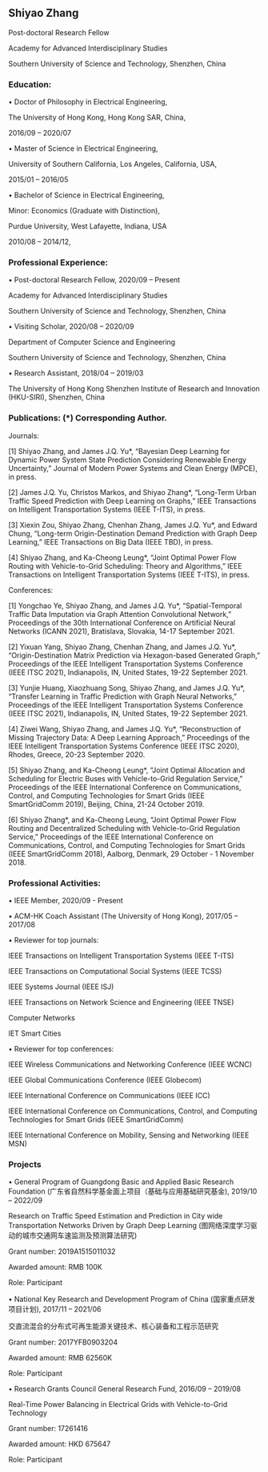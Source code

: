 ## Shiyao Zhang

Post-doctoral Research Fellow

Academy for Advanced Interdisciplinary Studies

Southern University of Science and Technology, Shenzhen, China

### Education:

•	Doctor of Philosophy in Electrical Engineering,	

  The University of Hong Kong, Hong Kong SAR, China,
  
  2016/09 – 2020/07

•	Master of Science in Electrical Engineering,	

  University of Southern California, Los Angeles, California, USA,
  
  2015/01 – 2016/05

•	Bachelor of Science in Electrical Engineering,	

  Minor: Economics (Graduate with Distinction),
  
  Purdue University, West Lafayette, Indiana, USA
  
  2010/08 – 2014/12,


### Professional Experience:

•	Post-doctoral Research Fellow, 2020/09 – Present

  Academy for Advanced Interdisciplinary Studies

  Southern University of Science and Technology, Shenzhen, China

•	Visiting Scholar,	2020/08 – 2020/09

  Department of Computer Science and Engineering

  Southern University of Science and Technology, Shenzhen, China

•	Research Assistant,	2018/04 – 2019/03

  The University of Hong Kong Shenzhen Institute of Research and Innovation (HKU-SIRI), Shenzhen, China


### Publications: (\*) Corresponding Author.
Journals:  

[1]	Shiyao Zhang, and James J.Q. Yu*, “Bayesian Deep Learning for Dynamic Power System State Prediction Considering Renewable Energy Uncertainty,” Journal of Modern Power Systems and Clean Energy (MPCE), in press.

[2]	James J.Q. Yu, Christos Markos, and Shiyao Zhang*, “Long-Term Urban Traffic Speed Prediction with Deep Learning on Graphs,” IEEE Transactions on Intelligent Transportation Systems (IEEE T-ITS), in press.

[3]	Xiexin Zou, Shiyao Zhang, Chenhan Zhang, James J.Q. Yu*, and Edward Chung, “Long-term Origin-Destination Demand Prediction with Graph Deep Learning,” IEEE Transactions on Big Data (IEEE TBD), in press. 

[4]	Shiyao Zhang, and Ka-Cheong Leung*, “Joint Optimal Power Flow Routing with Vehicle-to-Grid Scheduling: Theory and Algorithms,” IEEE Transactions on Intelligent Transportation Systems (IEEE T-ITS), in press.

Conferences:

[1]	Yongchao Ye, Shiyao Zhang, and James J.Q. Yu*, “Spatial-Temporal Traffic Data Imputation via Graph Attention Convolutional Network,” Proceedings of the 30th International Conference on Artificial Neural Networks (ICANN 2021), Bratislava, Slovakia, 14-17 September 2021.

[2]	Yixuan Yang, Shiyao Zhang, Chenhan Zhang, and James J.Q. Yu*, “Origin-Destination Matrix Prediction via Hexagon-based Generated Graph,” Proceedings of the IEEE Intelligent Transportation Systems Conference (IEEE ITSC 2021), Indianapolis, IN, United States, 19-22 September 2021.

[3]	Yunjie Huang, Xiaozhuang Song, Shiyao Zhang, and James J.Q. Yu*, “Transfer Learning in Traffic Prediction with Graph Neural Networks,” Proceedings of the IEEE Intelligent Transportation Systems Conference (IEEE ITSC 2021), Indianapolis, IN, United States, 19-22 September 2021.

[4]	Ziwei Wang, Shiyao Zhang, and James J.Q. Yu*, “Reconstruction of Missing Trajectory Data: A Deep Learning Approach,” Proceedings of the IEEE Intelligent Transportation Systems Conference (IEEE ITSC 2020), Rhodes, Greece, 20-23 September 2020.

[5]	Shiyao Zhang, and Ka-Cheong Leung*, “Joint Optimal Allocation and Scheduling for Electric Buses with Vehicle-to-Grid Regulation Service,” Proceedings of the IEEE International Conference on Communications, Control, and Computing Technologies for Smart Grids (IEEE SmartGridComm 2019), Beijing, China, 21-24 October 2019.

[6]	Shiyao Zhang*, and Ka-Cheong Leung, “Joint Optimal Power Flow Routing and Decentralized Scheduling with Vehicle-to-Grid Regulation Service,” Proceedings of the IEEE International Conference on Communications, Control, and Computing Technologies for Smart Grids (IEEE SmartGridComm 2018), Aalborg, Denmark, 29 October - 1 November 2018.


### Professional Activities:

•	IEEE Member, 2020/09 - Present

•	ACM-HK Coach Assistant (The University of Hong Kong), 2017/05 – 2017/08

•	Reviewer for top journals: 

  IEEE Transactions on Intelligent Transportation Systems (IEEE T-ITS) 

  IEEE Transactions on Computational Social Systems (IEEE TCSS)

  IEEE Systems Journal (IEEE ISJ)

  IEEE Transactions on Network Science and Engineering (IEEE TNSE)

  Computer Networks

  IET Smart Cities

•	Reviewer for top conferences: 

  IEEE Wireless Communications and Networking Conference (IEEE WCNC)

  IEEE Global Communications Conference (IEEE Globecom)

  IEEE International Conference on Communications (IEEE ICC)

  IEEE International Conference on Communications, Control, and Computing Technologies for Smart Grids (IEEE SmartGridComm)

  IEEE International Conference on Mobility, Sensing and Networking (IEEE MSN)

### Projects

•	General Program of Guangdong Basic and Applied Basic Research Foundation (广东省自然科学基金面上项目（基础与应用基础研究基金), 2019/10 – 2022/09

  Research on Traffic Speed Estimation and Prediction in City wide Transportation Networks Driven by Graph Deep Learning (图网络深度学习驱动的城市交通网车速监测及预测算法研究)
  
  Grant number: 2019A1515011032
  
  Awarded amount: RMB 100K
  
  Role: Participant
  
•	National Key Research and Development Program of China (国家重点研发项目计划), 2017/11 – 2021/06

  交直流混合的分布式可再生能源关键技术、核心装备和工程示范研究
  
  Grant number: 2017YFB0903204
  
  Awarded amount: RMB 62560K
  
  Role: Participant
  
•	Research Grants Council General Research Fund, 2016/09 – 2019/08 

  Real-Time Power Balancing in Electrical Grids with Vehicle-to-Grid Technology
  
  Grant number: 17261416
  
  Awarded amount: HKD 675647
  
  Role: Participant




